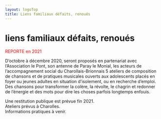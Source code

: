 ```yaml
---
layout: logoTop
title: Liens familiaux défaits, renoués
---
```


<h1>liens familiaux défaits, renoués</h1>
<p><span style="color:red;">REPORTE en 2021</span></p>
<p class="intro-text">D’octobre à décembre 2020, seront proposés en partenariat avec l’Association le Pont, son antenne de Paray le Monial, les acteurs de l’accompagnement social du Charollais-Brionnais 5 ateliers de composition de chansons et de pratiques musicales ouverts aux adolescents placés en foyer ou jeunes adultes en situation d’isolement, ou en recherche d’emploi. Des chansons pour transformer la colère, la révolte, le chagrin et redonner de l’énergie et des mots pour dire les choses parfois longtemps enfouis.</p>
<p class="intro-text">Une restitution publique est prévue fin 2021.<br>
Ateliers prévus à Charolles.<br>
Informations pratiques à venir.  
</p>

